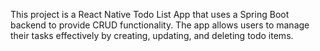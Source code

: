 This project is a React Native Todo List App that uses a Spring Boot backend to provide CRUD functionality. The app allows users to manage their tasks effectively by creating, updating, and deleting todo items.
